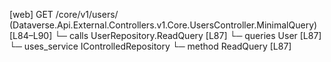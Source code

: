 [web] GET /core/v1/users/  (Dataverse.Api.External.Controllers.v1.Core.UsersController.MinimalQuery)  [L84–L90]
  └─ calls UserRepository.ReadQuery [L87]
  └─ queries User [L87]
  └─ uses_service IControlledRepository<User>
    └─ method ReadQuery [L87]

